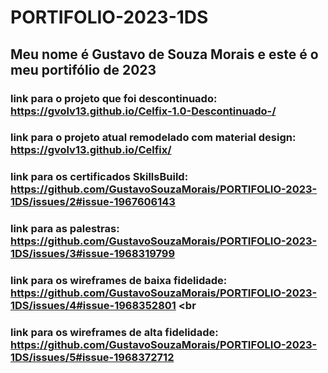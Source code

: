 # PORTIFOLIO-2023-1DS <br>
##  Meu nome é Gustavo de Souza Morais e este é o meu portifólio de 2023 <br>
### link para o projeto que foi descontinuado: https://gvolv13.github.io/Celfix-1.0-Descontinuado-/ <br>
### link para o projeto atual remodelado com material design: https://gvolv13.github.io/Celfix/ <br>
### link para os certificados SkillsBuild: https://github.com/GustavoSouzaMorais/PORTIFOLIO-2023-1DS/issues/2#issue-1967606143 <br>
### link para as palestras: https://github.com/GustavoSouzaMorais/PORTIFOLIO-2023-1DS/issues/3#issue-1968319799 <br>
### link para os wireframes de baixa fidelidade: https://github.com/GustavoSouzaMorais/PORTIFOLIO-2023-1DS/issues/4#issue-1968352801 <br
### link para os wireframes de alta fidelidade: https://github.com/GustavoSouzaMorais/PORTIFOLIO-2023-1DS/issues/5#issue-1968372712 <br>

